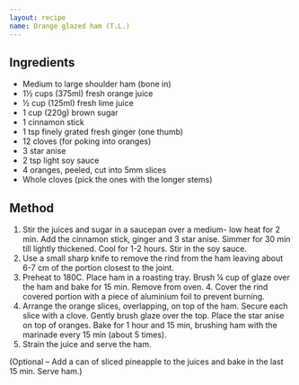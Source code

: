 ```yaml
---
layout: recipe
name: Orange glazed ham (T.L.)
---
```


## Ingredients

- Medium to large shoulder ham (bone in)
- 1½ cups (375ml) fresh orange juice
- ½ cup (125ml) fresh lime juice
- 1 cup (220g) brown sugar
- 1 cinnamon stick
- 1 tsp finely grated fresh ginger (one thumb)
- 12 cloves (for poking into oranges)
- 3 star anise
- 2 tsp light soy sauce
- 4 oranges, peeled, cut into 5mm slices
- Whole cloves (pick the ones with the longer stems)

## Method

1. Stir the juices and sugar in a  saucepan over a medium- low heat for 2 min.  Add the cinnamon stick, ginger and 3 star anise.  Simmer for 30 min till lightly thickened.  Cool for 1-2 hours.  Stir in the soy sauce.
2. Use a small sharp knife to remove the rind from the ham leaving about 6-7 cm of the portion closest to the joint.
3. Preheat to 180C.  Place ham in a roasting tray.  Brush ¼ cup of glaze over the ham and bake for 15 min.  Remove from oven.  4. Cover the rind covered portion with a piece of aluminium foil to prevent burning.
5. Arrange the orange slices, overlapping, on top of the ham.  Secure each slice with a clove.  Gently brush glaze over the top.  Place the star anise on top of oranges.  Bake for 1 hour and 15 min, brushing ham with the marinade every 15 min (about 5 times).
6. Strain the juice and serve the ham.

(Optional – Add a can of sliced pineapple to the juices and bake in the last 15 min.  Serve ham.)
